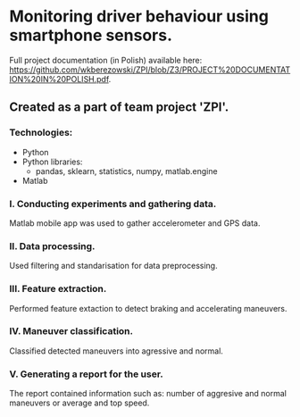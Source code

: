 # Monitoring driver behaviour using smartphone sensors. 
Full project documentation (in Polish) available here: https://github.com/wkberezowski/ZPI/blob/Z3/PROJECT%20DOCUMENTATION%20IN%20POLISH.pdf.

## Created as a part of team project 'ZPI'.
### Technologies:
* Python
* Python libraries: 
  * pandas, sklearn, statistics, numpy, matlab.engine
* Matlab
### I. Conducting experiments and gathering data.
Matlab mobile app was used to gather accelerometer and GPS data. 
### II. Data processing.
Used filtering and standarisation for data preprocessing.
### III. Feature extraction.
Performed feature extaction to detect braking and accelerating maneuvers.
### IV. Maneuver classification.
Classified detected maneuvers into agressive and normal.
### V. Generating a report for the user.
The report contained information such as: number of aggresive and normal maneuvers or average and top speed.
